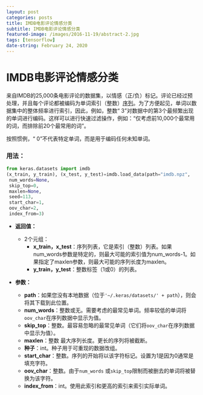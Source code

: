 ```yaml
---
layout: post
categories: posts
title: IMDB电影评论情感分类
subtitle: IMDB电影评论情感分类
featured-image: /images/2016-11-19/abstract-2.jpg
tags: [tensorflow]
date-string: February 24, 2020
---
```


# IMDB电影评论情感分类

来自IMDB的25,000条电影评论的数据集，以情感（正/负）标记。评论已经过预处理，并且每个评论都被编码为单词索引（整数）[序列](https://keras.io/preprocessing/sequence/)。为了方便起见，单词以数据集中的整体频率进行索引，因此，例如，整数“ 3”对数据中的第3个最频繁出现的单词进行编码。这样可以进行快速过滤操作，例如：“仅考虑前10,000个最常用的词，而排除前20个最常用的词”。

按照惯例，“ 0”不代表特定单词，而是用于编码任何未知单词。

### 用法：

```python
from keras.datasets import imdb
(x_train, y_train), (x_test, y_test)=imdb.load_data(path="imdb.npz",
 num_words=None,
 skip_top=0,
 maxlen=None,
 seed=113,
 start_char=1,
 oov_char=2,
 index_from=3)
```

-   **返回值：**
    
    -   2个元组：
        -   **x_train，x_test**：序列列表，它是索引（整数）列表。如果num_words参数是特定的，则最大可能的索引值为num_words-1。如果指定了maxlen参数，则最大可能的序列长度为maxlen。
        -   **y_train，y_test**：整数标签（1或0）的列表。
-   **参数：**
    
    -   **path**：如果您没有本地数据（位于`'~/.keras/datasets/' + path`），则会将其下载到此位置。
    -   **num_words**：整数或无。需要考虑的最常见单词。频率较低的单词将`oov_char`在序列数据中显示为值。
    -   **skip_top**：整数。最容易忽略的最常见单词（它们将`oov_char`在序列数据中显示为值）。
    -   **maxlen**：整数 最大序列长度。更长的序列将被截断。
    -   **种子**：int。种子用于可重现的数据改组。
    -   **start_char**：整数。序列的开始将以该字符标记。设置为1是因为0通常是填充字符。
    -   **oov_char**：整数。由于`num_words` 或`skip_top`限制而被删去的单词将被替换为该字符。
    -   **index_from**：int。使用此索引和更高的索引来索引实际单词。